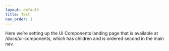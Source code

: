 ```yaml
---
layout: default
title: Test
nav_order: 1
---
```


Here we’re setting up the UI Components landing page that is available at /docs/ui-components, which has children and is ordered second in the main nav.

